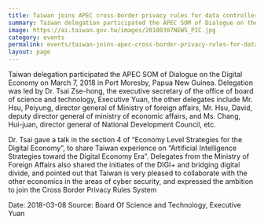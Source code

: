 ```yaml
---
title: Taiwan joins APEC cross-border privacy rules for data controllers and processors
summary: Taiwan delegation participated the APEC SOM of Dialogue on the Digital Economy on March 7, 2018 in Port Moresby, Papua New Guinea.
image: https://ai.taiwan.gov.tw/images/20180307NEWS_PIC.jpg
category: events
permalink: events/taiwan-joins-apec-cross-border-privacy-rules-for-data-controllers-and-processors/
layout: page
---
```

Taiwan delegation participated the APEC SOM of Dialogue on the Digital Economy on March 7, 2018 in Port Moresby, Papua New Guinea. Delegation was led by Dr. Tsai Zse-hong, the executive secretary of the office of board of science and technology, Executive Yuan, the other delegates include Mr. Hsu, Peiyung, director general of Ministry of foreign affairs, Mr. Hsu, David, deputy director general of ministry of economic affairs, and Ms. Chang, Hui-juan, director general of National Development Council, etc. 

Dr. Tsai gave a talk in the section 4 of “Economy Level Strategies for the Digital Economy”, to share Taiwan experience on “Artificial Intelligence Strategies toward the Digital Economy Era”. Delegates from the Ministry of Foreign Affairs also shared the initiates of the DIGI+ and bridging digital divide, and pointed out that Taiwan is very pleased to collaborate with the other economics in the areas of cyber security, and expressed the ambition to join the Cross Border Privacy Rules System

Date: 2018-03-08
Source: Board Of Science and Technology, Executive Yuan
